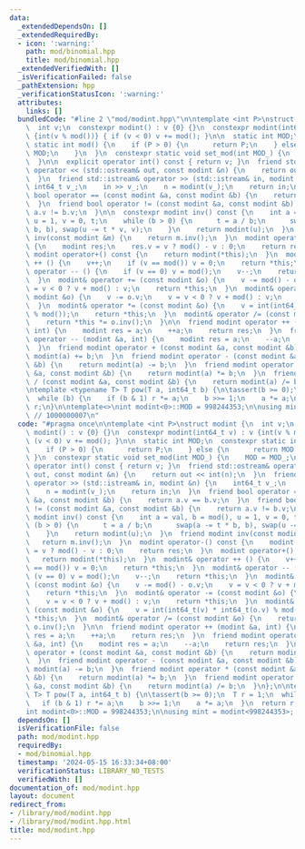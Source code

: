 ```yaml
---
data:
  _extendedDependsOn: []
  _extendedRequiredBy:
  - icon: ':warning:'
    path: mod/binomial.hpp
    title: mod/binomial.hpp
  _extendedVerifiedWith: []
  _isVerificationFailed: false
  _pathExtension: hpp
  _verificationStatusIcon: ':warning:'
  attributes:
    links: []
  bundledCode: "#line 2 \"mod/modint.hpp\"\n\ntemplate <int P>\nstruct modint {\n\
    \  int v;\n  constexpr modint() : v {0} {}\n  constexpr modint(int64_t v) : v\
    \ {int(v % mod())} { if (v < 0) v += mod(); }\n\n  static int MOD;\n  constexpr\
    \ static int mod() {\n    if (P > 0) {\n      return P;\n    } else {\n      return\
    \ MOD;\n    }\n  }\n  constexpr static void set_mod(int MOD_) {\n    MOD = MOD_;\n\
    \  }\n\n  explicit operator int() const { return v; }\n  friend std::ostream&\
    \ operator << (std::ostream& out, const modint &n) {\n    return out << int(n);\n\
    \  }\n  friend std::istream& operator >> (std::istream& in, modint &n) {\n   \
    \ int64_t v_;\n    in >> v_;\n    n = modint(v_);\n    return in;\n  }\n  friend\
    \ bool operator == (const modint &a, const modint &b) {\n    return a.v == b.v;\n\
    \  }\n  friend bool operator != (const modint &a, const modint &b) {\n    return\
    \ a.v != b.v;\n  }\n\n  constexpr modint inv() const {\n    int a = val, b = mod(),\
    \ u = 1, v = 0, t;\n    while (b > 0) {\n      t = a / b;\n      swap(a -= t *\
    \ b, b), swap(u -= t * v, v);\n    }\n    return modint(u);\n  }\n  friend modint\
    \ inv(const modint &m) {\n    return m.inv();\n  }\n  modint operator-() const\
    \ {\n    modint res;\n    res.v = v ? mod() - v : 0;\n    return res;\n  }\n \
    \ modint operator+() const {\n    return modint(*this);\n  }\n  modint& operator\
    \ ++ () {\n    v++;\n    if (v == mod()) v = 0;\n    return *this;\n  }\n  modint&\
    \ operator -- () {\n    if (v == 0) v = mod();\n    v--;\n    return *this;\n\
    \  }\n  modint& operator += (const modint &o) {\n    v -= mod() - o.v;\n    v\
    \ = v < 0 ? v + mod() : v;\n    return *this;\n  }\n  modint& operator -= (const\
    \ modint &o) {\n    v -= o.v;\n    v = v < 0 ? v + mod() : v;\n    return *this;\n\
    \  }\n  modint& operator *= (const modint &o) {\n    v = int(int64_t(v) * int64_t(o.v)\
    \ % mod());\n    return *this;\n  }\n  modint& operator /= (const modint &o) {\n\
    \    return *this *= o.inv();\n  }\n\n  friend modint operator ++ (modint &a,\
    \ int) {\n    modint res = a;\n    ++a;\n    return res;\n  }\n  friend modint\
    \ operator -- (modint &a, int) {\n    modint res = a;\n    --a;\n    return res;\n\
    \  }\n  friend modint operator + (const modint &a, const modint &b) {\n    return\
    \ modint(a) += b;\n  }\n  friend modint operator - (const modint &a, const modint\
    \ &b) {\n    return modint(a) -= b;\n  }\n  friend modint operator * (const modint\
    \ &a, const modint &b) {\n    return modint(a) *= b;\n  }\n  friend modint operator\
    \ / (const modint &a, const modint &b) {\n    return modint(a) /= b;\n  }\n};\n\
    \ntemplate <typename T> T pow(T a, int64_t b) {\n\tassert(b >= 0);\n  T r = 1;\n\
    \  while (b) {\n    if (b & 1) r *= a;\n    b >>= 1;\n    a *= a;\n  }\n  return\
    \ r;\n}\n\ntemplate<>\nint modint<0>::MOD = 998244353;\n\nusing mint = modint<998244353>;\
    \ // 1000000007\n"
  code: "#pragma once\n\ntemplate <int P>\nstruct modint {\n  int v;\n  constexpr\
    \ modint() : v {0} {}\n  constexpr modint(int64_t v) : v {int(v % mod())} { if\
    \ (v < 0) v += mod(); }\n\n  static int MOD;\n  constexpr static int mod() {\n\
    \    if (P > 0) {\n      return P;\n    } else {\n      return MOD;\n    }\n \
    \ }\n  constexpr static void set_mod(int MOD_) {\n    MOD = MOD_;\n  }\n\n  explicit\
    \ operator int() const { return v; }\n  friend std::ostream& operator << (std::ostream&\
    \ out, const modint &n) {\n    return out << int(n);\n  }\n  friend std::istream&\
    \ operator >> (std::istream& in, modint &n) {\n    int64_t v_;\n    in >> v_;\n\
    \    n = modint(v_);\n    return in;\n  }\n  friend bool operator == (const modint\
    \ &a, const modint &b) {\n    return a.v == b.v;\n  }\n  friend bool operator\
    \ != (const modint &a, const modint &b) {\n    return a.v != b.v;\n  }\n\n  constexpr\
    \ modint inv() const {\n    int a = val, b = mod(), u = 1, v = 0, t;\n    while\
    \ (b > 0) {\n      t = a / b;\n      swap(a -= t * b, b), swap(u -= t * v, v);\n\
    \    }\n    return modint(u);\n  }\n  friend modint inv(const modint &m) {\n \
    \   return m.inv();\n  }\n  modint operator-() const {\n    modint res;\n    res.v\
    \ = v ? mod() - v : 0;\n    return res;\n  }\n  modint operator+() const {\n \
    \   return modint(*this);\n  }\n  modint& operator ++ () {\n    v++;\n    if (v\
    \ == mod()) v = 0;\n    return *this;\n  }\n  modint& operator -- () {\n    if\
    \ (v == 0) v = mod();\n    v--;\n    return *this;\n  }\n  modint& operator +=\
    \ (const modint &o) {\n    v -= mod() - o.v;\n    v = v < 0 ? v + mod() : v;\n\
    \    return *this;\n  }\n  modint& operator -= (const modint &o) {\n    v -= o.v;\n\
    \    v = v < 0 ? v + mod() : v;\n    return *this;\n  }\n  modint& operator *=\
    \ (const modint &o) {\n    v = int(int64_t(v) * int64_t(o.v) % mod());\n    return\
    \ *this;\n  }\n  modint& operator /= (const modint &o) {\n    return *this *=\
    \ o.inv();\n  }\n\n  friend modint operator ++ (modint &a, int) {\n    modint\
    \ res = a;\n    ++a;\n    return res;\n  }\n  friend modint operator -- (modint\
    \ &a, int) {\n    modint res = a;\n    --a;\n    return res;\n  }\n  friend modint\
    \ operator + (const modint &a, const modint &b) {\n    return modint(a) += b;\n\
    \  }\n  friend modint operator - (const modint &a, const modint &b) {\n    return\
    \ modint(a) -= b;\n  }\n  friend modint operator * (const modint &a, const modint\
    \ &b) {\n    return modint(a) *= b;\n  }\n  friend modint operator / (const modint\
    \ &a, const modint &b) {\n    return modint(a) /= b;\n  }\n};\n\ntemplate <typename\
    \ T> T pow(T a, int64_t b) {\n\tassert(b >= 0);\n  T r = 1;\n  while (b) {\n \
    \   if (b & 1) r *= a;\n    b >>= 1;\n    a *= a;\n  }\n  return r;\n}\n\ntemplate<>\n\
    int modint<0>::MOD = 998244353;\n\nusing mint = modint<998244353>; // 1000000007\n"
  dependsOn: []
  isVerificationFile: false
  path: mod/modint.hpp
  requiredBy:
  - mod/binomial.hpp
  timestamp: '2024-05-15 16:33:34+08:00'
  verificationStatus: LIBRARY_NO_TESTS
  verifiedWith: []
documentation_of: mod/modint.hpp
layout: document
redirect_from:
- /library/mod/modint.hpp
- /library/mod/modint.hpp.html
title: mod/modint.hpp
---
```

